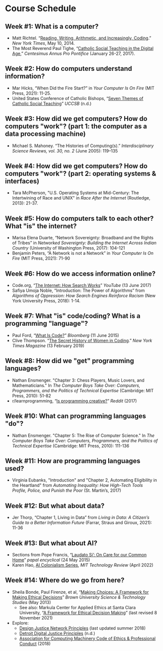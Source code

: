 # Course Schedule

## Week #1: What is a computer?
- Matt Richtel. “[Reading, Writing, Arithmetic, and Increasingly, Coding](https://www.nytimes.com/2014/05/11/us/reading-writing-arithmetic-and-lately-coding.html).” *New York Times*, May 10, 2014.
- The Most Reverend Paul Tighe, “[Catholic Social Teaching in the Digital Age](https://www.centesimusannus.org/wp-content/uploads/2018/09/Tighe-ENG-1.pdf),”  *Centesimus Annus Pro Pontifice* (January 26-27, 2017).

## Week #2: How do computers understand information?
- Mar Hicks, “When Did the Fire Start?” in *Your Computer Is On Fire* (MIT Press, 2021): 11-25.
- United States Conference of Catholic Bishops, “[Seven Themes of Catholic Social Teaching](https://www.usccb.org/beliefs-and-teachings/what-we-believe/catholic-social-teaching/seven-themes-of-catholic-social-teaching)” *UCCSB* (n.d.)

## Week #3: How did we get computers? How do computers "work"? (part 1: the computer as a data processing machine)
- Michael S. Mahoney. “The Histories of Computing(s).” *Interdisciplinary Science Reviews, vol. 30, no. 2* (June 2005): 119–135

## Week #4: How did we get computers? How do computers "work"? (part 2: operating systems & interfaces)
- Tara McPherson, "U.S. Operating Systems at Mid-Century: The Intertwining of  Race and UNIX" in *Race After the Internet* (Routledge, 2013): 21-37.

## Week #5: How do computers talk to each other? What "is" the internet?
- Marisa Elena Duarte, “Network Sovereignty: Broadband and the Rights of Tribes” in *Networked Sovereignty: Building the Internet Across Indian Country* (University of Washington Press, 2017): 104-121
- Benjamin Peters, “A Network is not a Network” in *Your Computer Is On Fire* (MIT Press, 2021): 71-90

## Week #6: How do we access information online? 
- Code.org, “[The Internet: How Search Works](https://youtu.be/LVV_93mBfSU)” *YouTube* (13 June 2017)
- Safiya Umoja Noble, “Introduction: The Power of Algorithms” from *Algorithms of Oppression: How Search Engines Reinforce Racism* (New York University Press, 2018): 1-14.

## Week #7: What "is" code/coding? What is a programming "language"?
- Paul Ford, “[What Is Code?](https://www.bloomberg.com/graphics/2015-paul-ford-what-is-code/)” *Bloomberg* (11 June 2015)
- Clive Thompson. “[The Secret History of Women in Coding](https://www.nytimes.com/2019/02/13/magazine/women-coding-computer-programming.html).” *New York Times Magazine* (13 February 2019)

## Week #8: How did we "get" programming languages? 
- Nathan Ensmenger. "Chapter 3: Chess Players, Music Lovers, and Mathematicians." In *The Computer Boys Take Over: Computers, Programmers, and the Politics of Technical Expertise* (Cambridge: MIT Press, 2010): 51-82
- r/learnprogramming, “[Is programming creative?](https://www.reddit.com/r/learnprogramming/comments/60npf3/is_programming_creative/)” *Reddit* (2017)

## Week #10: What can programming languages "do"?
- Nathan Ensmenger. "Chapter 5: The Rise of Computer Science." In *The Computer Boys Take Over: Computers, Programmers, and the Politics of Technical Expertise* (Cambridge: MIT Press, 2010): 111-136

## Week #11: How are programming languages used?
- Virginia Eubanks, "Introduction" and "Chapter 2, Automating Eligibility in the Heartland" from *Automating Inequality: How High-Tech Tools Profile, Police, and Punish the Poor* (St. Martin’s, 2017)

## Week #12: But what about data?
- Jer Thorp, “Chapter 1, Living in Data” from *Living in Data: A Citizen’s Guide to a Better Information Future* (Farrar, Straus and Giroux, 2021): 11-36

## Week #13: But what about AI?
- Sections from Pope Francis, “[Laudato Si’: On Care for our Common Home](https://www.vatican.va/content/francesco/en/encyclicals/documents/papa-francesco_20150524_enciclica-laudato-si.html#_ftn15)” *papal encyclical* (24 May 2015)
- Karen Hao, [AI Colonialism Series](https://www.technologyreview.com/supertopic/ai-colonialism-supertopic/), *MIT Technology Review* (April 2022)

## Week #14: Where do we go from here?
- Sheila Bonde, Paul Firenze, et al, “[Making Choices: A Framework for Making Ethical Decisions](https://open.maricopa.edu/societyandbusiness/chapter/a-framework-for-making-ethical-decisions/)” *Brown University Science & Technology Studies* (May 2013)
  - See also: Markula Center for Applied Ethics at Santa Clara University, “[A Framework for Ethical Decision Making](https://www.scu.edu/ethics/ethics-resources/a-framework-for-ethical-decision-making/)” (last revised 8 November 2021)
- Explore:
  - [Design Justice Network Principles](https://designjustice.org/read-the-principles) (last updated summer 2018)
  - [Detroit Digital Justice Principles](https://www.detroitdjc.org/principles) (n.d.)
  - [Association for Computing Machinery Code of Ethics & Professional Conduct](https://www.acm.org/code-of-ethics) (2018)
